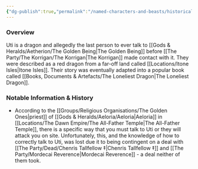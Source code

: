 ```yaml
---
{"dg-publish":true,"permalink":"/named-characters-and-beasts/historically-significant-characters/uti-the-dragon/","tags":["NPC"],"noteIcon":""}
---
```


### Overview
Uti is a dragon and allegedly the last person to ever talk to [[Gods & Heralds/Aetherion/The Golden Being\|The Golden Being]] before [[The Party/The Korrigan/The Korrigan\|The Korrigan]] made contact with it. They were described as a red dragon from a far-off land called [[Locations/Itone Isles\|Itone Isles]]. Their story was eventually adapted into a popular book called [[Books, Documents & Artefacts/The Loneliest Dragon\|The Loneliest Dragon]]. 

### Notable Information & History 
- According to the [[Groups/Religious Organisations/The Golden Ones\|priest]] of [[Gods & Heralds/Aeloria/Aeloria\|Aeloria]] in [[Locations/The Dawn Empire/The All-Father Temple\|The All-Father Temple]], there is a specific way that you must talk to Uti or they will attack you on site. Unfortunately, this, and the knowledge of how to correctly talk to Uti, was lost due it to being contingent on a deal with [[The Party/Dead/Chenris Tallfellow ‡\|Chenris Tallfellow ‡]] and [[The Party/Mordecai Reverence\|Mordecai Reverence]] - a deal neither of them took.
